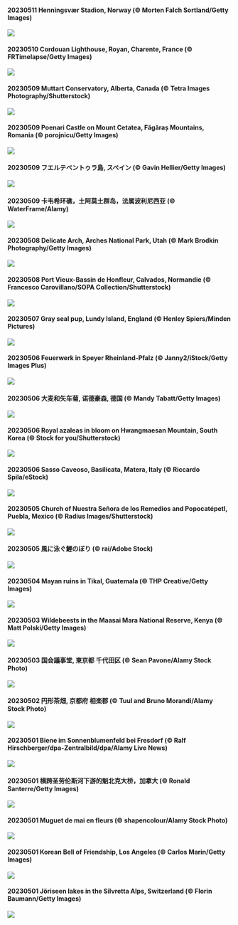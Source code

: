 #### 20230511 Henningsvær Stadion, Norway (© Morten Falch Sortland/Getty Images)

![](20230511_FootballField_1920x1080.jpg)

#### 20230510 Cordouan Lighthouse, Royan, Charente, France (© FRTimelapse/Getty Images)

![](20230510_CordouanLighthouse_1920x1080.jpg)

#### 20230509 Muttart Conservatory, Alberta, Canada (© Tetra Images Photography/Shutterstock)

![](20230509_MuttartConservatory_1920x1080.jpg)

#### 20230509 Poenari Castle on Mount Cetatea, Făgăraș Mountains, Romania (© porojnicu/Getty Images)

![](20230509_MountCetatea_1920x1080.jpg)

#### 20230509 フエルテベントゥラ島, スペイン (© Gavin Hellier/Getty Images)

![](20230509_MorroJable_1920x1080.jpg)

#### 20230509 卡韦希环礁，土阿莫土群岛，法属波利尼西亚 (© WaterFrame/Alamy)

![](20230509_Atoll_1920x1080.jpg)

#### 20230508 Delicate Arch, Arches National Park, Utah (© Mark Brodkin Photography/Getty Images)

![](20230508_TheChaps_1920x1080.jpg)

#### 20230508 Port Vieux-Bassin de Honfleur, Calvados, Normandie (© Francesco Carovillano/SOPA Collection/Shutterstock)

![](20230508_Huitmai_1920x1080.jpg)

#### 20230507 Gray seal pup, Lundy Island, England (© Henley Spiers/Minden Pictures)

![](20230507_SealLaughing_1920x1080.jpg)

#### 20230506 Feuerwerk in Speyer Rheinland-Pfalz (© Janny2/iStock/Getty Images Plus)

![](20230506_RheininFlammen_1920x1080.jpg)

#### 20230506 大麦和矢车菊, 诺德豪森, 德国 (© Mandy Tabatt/Getty Images)

![](20230506_Kornblume_1920x1080.jpg)

#### 20230506 Royal azaleas in bloom on Hwangmaesan Mountain, South Korea (© Stock for you/Shutterstock)

![](20230506_HwangmaesanAzaleas_1920x1080.jpg)

#### 20230506 Sasso Caveoso, Basilicata, Matera, Italy (© Riccardo Spila/eStock)

![](20230506_BasilicataMatera_1920x1080.jpg)

#### 20230505 Church of Nuestra Señora de los Remedios and Popocatépetl, Puebla, Mexico (© Radius Images/Shutterstock)

![](20230505_Popocatepetl_1920x1080.jpg)

#### 20230505 風に泳ぐ鯉のぼり (© rai/Adobe Stock)

![](20230505_ChildDay_1920x1080.jpg)

#### 20230504 Mayan ruins in Tikal, Guatemala (© THP Creative/Getty Images)

![](20230504_RebelBase_1920x1080.jpg)

#### 20230503 Wildebeests in the Maasai Mara National Reserve, Kenya (© Matt Polski/Getty Images)

![](20230503_ThreeWildebeest_1920x1080.jpg)

#### 20230503 国会議事堂, 東京都 千代田区 (© Sean Pavone/Alamy Stock Photo)

![](20230503_Constitution_1920x1080.jpg)

#### 20230502 円形茶畑, 京都府 相楽郡 (© Tuul and Bruno Morandi/Alamy Stock Photo)

![](20230502_Hachijyuhachi_1920x1080.jpg)

#### 20230501 Biene im Sonnenblumenfeld bei Fresdorf (© Ralf Hirschberger/dpa-Zentralbild/dpa/Alamy Live News)

![](20230501_SunflowerBee_1920x1080.jpg)

#### 20230501 横跨圣劳伦斯河下游的魁北克大桥，加拿大 (© Ronald Santerre/Getty Images)

![](20230501_QuebecCityBridge_1920x1080.jpg)

#### 20230501 Muguet de mai en fleurs (© shapencolour/Alamy Stock Photo)

![](20230501_LilyLaborDay_1920x1080.jpg)

#### 20230501 Korean Bell of Friendship, Los Angeles (© Carlos Marin/Getty Images)

![](20230501_KoreanBell_1920x1080.jpg)

#### 20230501 Jöriseen lakes in the Silvretta Alps, Switzerland (© Florin Baumann/Getty Images)

![](20230501_KlostersSerneus_1920x1080.jpg)

